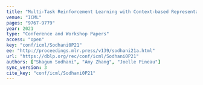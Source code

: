 ```yaml
---
title: "Multi-Task Reinforcement Learning with Context-based Representations."
venue: "ICML"
pages: "9767-9779"
year: 2021
type: "Conference and Workshop Papers"
access: "open"
key: "conf/icml/Sodhani0P21"
ee: "http://proceedings.mlr.press/v139/sodhani21a.html"
url: "https://dblp.org/rec/conf/icml/Sodhani0P21"
authors: ["Shagun Sodhani", "Amy Zhang", "Joelle Pineau"]
sync_version: 3
cite_key: "conf/icml/Sodhani0P21"
---
```

